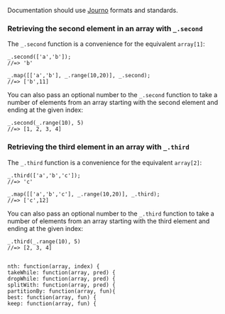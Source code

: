 Documentation should use [Journo](https://github.com/jashkenas/journo) formats and standards.

### Retrieving the second element in an array with `_.second`

The `_.second` function is a convenience for the equivalent `array[1]`:

    _.second(['a','b']);
    //=> 'b'
    
    _.map([['a','b'], _.range(10,20)], _.second);
    //=> ['b',11]

You can also pass an optional number to the `_.second` function to take a number of elements from an array starting with the second element and ending at the given index:

    _.second(_.range(10), 5)
	//=> [1, 2, 3, 4]

### Retrieving the third element in an array with `_.third`

The `_.third` function is a convenience for the equivalent `array[2]`:

    _.third(['a','b','c']);
    //=> 'c'
    
    _.map([['a','b','c'], _.range(10,20)], _.third);
    //=> ['c',12]

You can also pass an optional number to the `_.third` function to take a number of elements from an array starting with the third element and ending at the given index:

    _.third(_.range(10), 5)
	//=> [2, 3, 4]


    nth: function(array, index) {
    takeWhile: function(array, pred) {
    dropWhile: function(array, pred) {
    splitWith: function(array, pred) {
    partitionBy: function(array, fun){
    best: function(array, fun) {
    keep: function(array, fun) {
